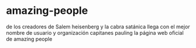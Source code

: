 # amazing-people
de los creadores de Salem heisenberg y la cabra satánica llega con el mejor nombre de usuario y organización capitanes pauling la página web oficial de amazing people
